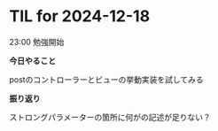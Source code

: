 # TIL for 2024-12-18

23:00 勉強開始

**今日やること**

postのコントローラーとビューの挙動実装を試してみる

**振り返り**

ストロングパラメーターの箇所に何がの記述が足りない？
